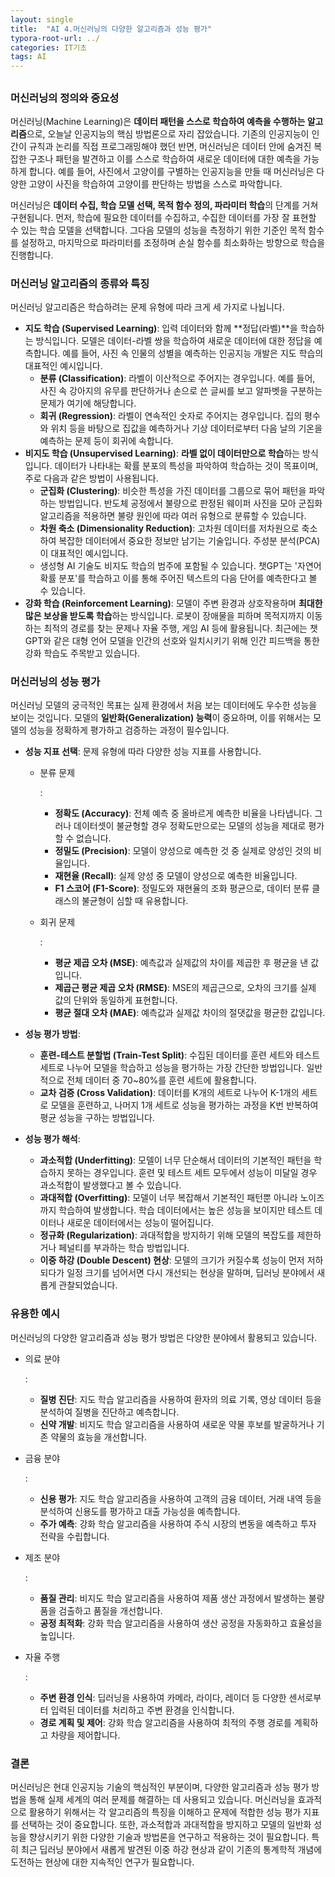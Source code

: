 ```yaml
---
layout: single
title:  "AI 4.머신러닝의 다양한 알고리즘과 성능 평가"
typora-root-url: ../
categories: IT기초
tags: AI
---
```




## 

### 머신러닝의 정의와 중요성

머신러닝(Machine Learning)은 **데이터 패턴을 스스로 학습하여 예측을 수행하는 알고리즘**으로, 오늘날 인공지능의 핵심 방법론으로 자리 잡았습니다. 기존의 인공지능이 인간이 규칙과 논리를 직접 프로그래밍해야 했던 반면, 머신러닝은 데이터 안에 숨겨진 복잡한 구조나 패턴을 발견하고 이를 스스로 학습하여 새로운 데이터에 대한 예측을 가능하게 합니다. 예를 들어, 사진에서 고양이를 구별하는 인공지능을 만들 때 머신러닝은 다양한 고양이 사진을 학습하여 고양이를 판단하는 방법을 스스로 파악합니다.

머신러닝은 **데이터 수집, 학습 모델 선택, 목적 함수 정의, 파라미터 학습**의 단계를 거쳐 구현됩니다. 먼저, 학습에 필요한 데이터를 수집하고, 수집한 데이터를 가장 잘 표현할 수 있는 학습 모델을 선택합니다. 그다음 모델의 성능을 측정하기 위한 기준인 목적 함수를 설정하고, 마지막으로 파라미터를 조정하며 손실 함수를 최소화하는 방향으로 학습을 진행합니다.

### 머신러닝 알고리즘의 종류와 특징

머신러닝 알고리즘은 학습하려는 문제 유형에 따라 크게 세 가지로 나뉩니다.

- **지도 학습 (Supervised Learning)**: 입력 데이터와 함께 **정답(라벨)**을 학습하는 방식입니다. 모델은 데이터-라벨 쌍을 학습하여 새로운 데이터에 대한 정답을 예측합니다. 예를 들어, 사진 속 인물의 성별을 예측하는 인공지능 개발은 지도 학습의 대표적인 예시입니다.
  - **분류 (Classification)**: 라벨이 이산적으로 주어지는 경우입니다. 예를 들어, 사진 속 강아지의 유무를 판단하거나 손으로 쓴 글씨를 보고 알파벳을 구분하는 문제가 여기에 해당합니다.
  - **회귀 (Regression)**: 라벨이 연속적인 숫자로 주어지는 경우입니다. 집의 평수와 위치 등을 바탕으로 집값을 예측하거나 기상 데이터로부터 다음 날의 기온을 예측하는 문제 등이 회귀에 속합니다.
- **비지도 학습 (Unsupervised Learning)**: **라벨 없이 데이터만으로 학습**하는 방식입니다. 데이터가 나타내는 확률 분포의 특성을 파악하여 학습하는 것이 목표이며, 주로 다음과 같은 방법이 사용됩니다.
  - **군집화 (Clustering)**: 비슷한 특성을 가진 데이터를 그룹으로 묶어 패턴을 파악하는 방법입니다. 반도체 공정에서 불량으로 판정된 웨이퍼 사진을 모아 군집화 알고리즘을 적용하면 불량 원인에 따라 여러 유형으로 분류할 수 있습니다.
  - **차원 축소 (Dimensionality Reduction)**: 고차원 데이터를 저차원으로 축소하여 복잡한 데이터에서 중요한 정보만 남기는 기술입니다. 주성분 분석(PCA)이 대표적인 예시입니다.
  - 생성형 AI 기술도 비지도 학습의 범주에 포함될 수 있습니다. 챗GPT는 '자연어 확률 분포'를 학습하고 이를 통해 주어진 텍스트의 다음 단어를 예측한다고 볼 수 있습니다.
- **강화 학습 (Reinforcement Learning)**: 모델이 주변 환경과 상호작용하며 **최대한 많은 보상을 받도록 학습**하는 방식입니다. 로봇이 장애물을 피하며 목적지까지 이동하는 최적의 경로를 찾는 문제나 자율 주행, 게임 AI 등에 활용됩니다. 최근에는 챗GPT와 같은 대형 언어 모델을 인간의 선호와 일치시키기 위해 인간 피드백을 통한 강화 학습도 주목받고 있습니다.

### 머신러닝의 성능 평가

머신러닝 모델의 궁극적인 목표는 실제 환경에서 처음 보는 데이터에도 우수한 성능을 보이는 것입니다. 모델의 **일반화(Generalization) 능력**이 중요하며, 이를 위해서는 모델의 성능을 정확하게 평가하고 검증하는 과정이 필수입니다.

- **성능 지표 선택**: 문제 유형에 따라 다양한 성능 지표를 사용합니다.

  - 분류 문제

    :

    - **정확도 (Accuracy)**: 전체 예측 중 올바르게 예측한 비율을 나타냅니다. 그러나 데이터셋이 불균형할 경우 정확도만으로는 모델의 성능을 제대로 평가할 수 없습니다.
    - **정밀도 (Precision)**: 모델이 양성으로 예측한 것 중 실제로 양성인 것의 비율입니다.
    - **재현율 (Recall)**: 실제 양성 중 모델이 양성으로 예측한 비율입니다.
    - **F1 스코어 (F1-Score)**: 정밀도와 재현율의 조화 평균으로, 데이터 분류 클래스의 불균형이 심할 때 유용합니다.

  - 회귀 문제

    :

    - **평균 제곱 오차 (MSE)**: 예측값과 실제값의 차이를 제곱한 후 평균을 낸 값입니다.
    - **제곱근 평균 제곱 오차 (RMSE)**: MSE의 제곱근으로, 오차의 크기를 실제 값의 단위와 동일하게 표현합니다.
    - **평균 절대 오차 (MAE)**: 예측값과 실제값 차이의 절댓값을 평균한 값입니다.

- **성능 평가 방법**:

  - **훈련-테스트 분할법 (Train-Test Split)**: 수집된 데이터를 훈련 세트와 테스트 세트로 나누어 모델을 학습하고 성능을 평가하는 가장 간단한 방법입니다. 일반적으로 전체 데이터 중 70~80%를 훈련 세트에 활용합니다.
  - **교차 검증 (Cross Validation)**: 데이터를 K개의 세트로 나누어 K-1개의 세트로 모델을 훈련하고, 나머지 1개 세트로 성능을 평가하는 과정을 K번 반복하여 평균 성능을 구하는 방법입니다.

- **성능 평가 해석**:

  - **과소적합 (Underfitting)**: 모델이 너무 단순해서 데이터의 기본적인 패턴을 학습하지 못하는 경우입니다. 훈련 및 테스트 세트 모두에서 성능이 미달일 경우 과소적합이 발생했다고 볼 수 있습니다.
  - **과대적합 (Overfitting)**: 모델이 너무 복잡해서 기본적인 패턴뿐 아니라 노이즈까지 학습하여 발생합니다. 학습 데이터에서는 높은 성능을 보이지만 테스트 데이터나 새로운 데이터에서는 성능이 떨어집니다.
  - **정규화 (Regularization)**: 과대적합을 방지하기 위해 모델의 복잡도를 제한하거나 페널티를 부과하는 학습 방법입니다.
  - **이중 하강 (Double Descent) 현상**: 모델의 크기가 커질수록 성능이 먼저 저하되다가 일정 크기를 넘어서면 다시 개선되는 현상을 말하며, 딥러닝 분야에서 새롭게 관찰되었습니다.

### 유용한 예시

머신러닝의 다양한 알고리즘과 성능 평가 방법은 다양한 분야에서 활용되고 있습니다.

- 의료 분야

  :

  - **질병 진단**: 지도 학습 알고리즘을 사용하여 환자의 의료 기록, 영상 데이터 등을 분석하여 질병을 진단하고 예측합니다.
  - **신약 개발**: 비지도 학습 알고리즘을 사용하여 새로운 약물 후보를 발굴하거나 기존 약물의 효능을 개선합니다.

- 금융 분야

  :

  - **신용 평가**: 지도 학습 알고리즘을 사용하여 고객의 금융 데이터, 거래 내역 등을 분석하여 신용도를 평가하고 대출 가능성을 예측합니다.
  - **주가 예측**: 강화 학습 알고리즘을 사용하여 주식 시장의 변동을 예측하고 투자 전략을 수립합니다.

- 제조 분야

  :

  - **품질 관리**: 비지도 학습 알고리즘을 사용하여 제품 생산 과정에서 발생하는 불량품을 검출하고 품질을 개선합니다.
  - **공정 최적화**: 강화 학습 알고리즘을 사용하여 생산 공정을 자동화하고 효율성을 높입니다.

- 자율 주행

  :

  - **주변 환경 인식**: 딥러닝을 사용하여 카메라, 라이다, 레이더 등 다양한 센서로부터 입력된 데이터를 처리하고 주변 환경을 인식합니다.
  - **경로 계획 및 제어**: 강화 학습 알고리즘을 사용하여 최적의 주행 경로를 계획하고 차량을 제어합니다.

### 결론

머신러닝은 현대 인공지능 기술의 핵심적인 부분이며, 다양한 알고리즘과 성능 평가 방법을 통해 실제 세계의 여러 문제를 해결하는 데 사용되고 있습니다. 머신러닝을 효과적으로 활용하기 위해서는 각 알고리즘의 특징을 이해하고 문제에 적합한 성능 평가 지표를 선택하는 것이 중요합니다. 또한, 과소적합과 과대적합을 방지하고 모델의 일반화 성능을 향상시키기 위한 다양한 기술과 방법론을 연구하고 적용하는 것이 필요합니다. 특히 최근 딥러닝 분야에서 새롭게 발견된 이중 하강 현상과 같이 기존의 통계학적 개념에 도전하는 현상에 대한 지속적인 연구가 필요합니다.
